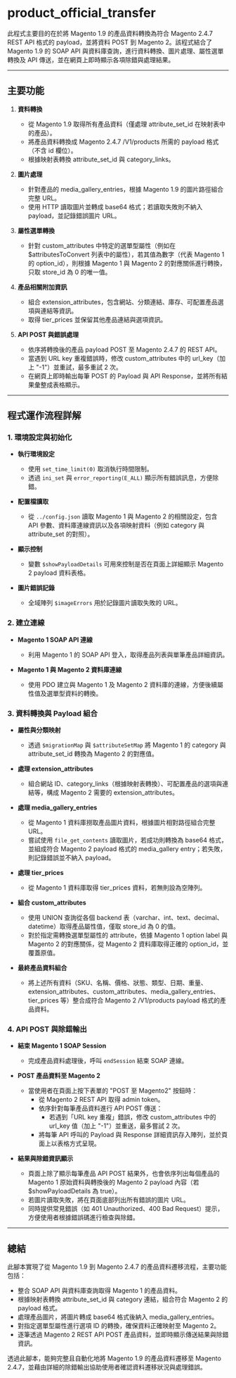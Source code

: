 # product_official_transfer

此程式主要目的在於將 Magento 1.9 的產品資料轉換為符合 Magento 2.4.7 REST API 格式的 payload，並將資料 POST 到 Magento 2。該程式結合了 Magento 1.9 的 SOAP API 與資料庫查詢，進行資料轉換、圖片處理、屬性選單轉換及 API 傳送，並在網頁上即時顯示各項除錯與處理結果。

---

## 主要功能

1. **資料轉換**  
   - 從 Magento 1.9 取得所有產品資料（僅處理 attribute_set_id 在映射表中的產品）。
   - 將產品資料轉換成 Magento 2.4.7 /V1/products 所需的 payload 格式（不含 id 欄位）。
   - 根據映射表轉換 attribute_set_id 與 category_links。

2. **圖片處理**  
   - 針對產品的 media_gallery_entries，根據 Magento 1.9 的圖片路徑組合完整 URL。
   - 使用 HTTP 讀取圖片並轉成 base64 格式；若讀取失敗則不納入 payload，並記錄錯誤圖片 URL。

3. **屬性選單轉換**  
   - 針對 custom_attributes 中特定的選單型屬性（例如在 $attributesToConvert 列表中的屬性），若其值為數字（代表 Magento 1 的 option_id），則根據 Magento 1 與 Magento 2 的對應關係進行轉換，只取 store_id 為 0 的唯一值。

4. **產品相關附加資訊**  
   - 組合 extension_attributes，包含網站、分類連結、庫存、可配置產品選項與連結等資訊。
   - 取得 tier_prices 並保留其他產品連結與選項資訊。

5. **API POST 與錯誤處理**  
   - 依序將轉換後的產品 payload POST 至 Magento 2.4.7 的 REST API。
   - 當遇到 URL key 重複錯誤時，修改 custom_attributes 中的 url_key（加上 "-1"）並重試，最多重試 2 次。
   - 在網頁上即時輸出每筆 POST 的 Payload 與 API Response，並將所有結果彙整成表格顯示。

---

## 程式運作流程詳解

### 1. 環境設定與初始化

- **執行環境設定**  
  - 使用 `set_time_limit(0)` 取消執行時間限制。
  - 透過 `ini_set` 與 `error_reporting(E_ALL)` 顯示所有錯誤訊息，方便除錯。

- **配置檔讀取**  
  - 從 `../config.json` 讀取 Magento 1 與 Magento 2 的相關設定，包含 API 參數、資料庫連線資訊以及各項映射資料（例如 category 與 attribute_set 的對照）。

- **顯示控制**  
  - 變數 `$showPayloadDetails` 可用來控制是否在頁面上詳細顯示 Magento 2 payload 資料表格。

- **圖片錯誤記錄**  
  - 全域陣列 `$imageErrors` 用於記錄圖片讀取失敗的 URL。

### 2. 建立連線

- **Magento 1 SOAP API 連線**  
  - 利用 Magento 1 的 SOAP API 登入，取得產品列表與單筆產品詳細資訊。

- **Magento 1 與 Magento 2 資料庫連線**  
  - 使用 PDO 建立與 Magento 1 及 Magento 2 資料庫的連線，方便後續屬性值及選單型資料的轉換。

### 3. 資料轉換與 Payload 組合

- **屬性與分類映射**  
  - 透過 `$migrationMap` 與 `$attributeSetMap` 將 Magento 1 的 category 與 attribute_set_id 轉換為 Magento 2 的對應值。

- **處理 extension_attributes**  
  - 組合網站 ID、category_links（根據映射表轉換）、可配置產品的選項與連結等，構成 Magento 2 需要的 extension_attributes。

- **處理 media_gallery_entries**  
  - 從 Magento 1 資料庫撈取產品圖片資料，根據圖片相對路徑組合完整 URL。
  - 嘗試使用 `file_get_contents` 讀取圖片，若成功則轉換為 base64 格式，並組成符合 Magento 2 payload 格式的 media_gallery entry；若失敗，則記錄錯誤並不納入 payload。

- **處理 tier_prices**  
  - 從 Magento 1 資料庫取得 tier_prices 資料，若無則設為空陣列。

- **組合 custom_attributes**  
  - 使用 UNION 查詢從各個 backend 表（varchar、int、text、decimal、datetime）取得產品屬性值，僅取 store_id 為 0 的值。
  - 對於指定需轉換選單型屬性的 attribute，依據 Magento 1 option label 與 Magento 2 的對應關係，從 Magento 2 資料庫取得正確的 option_id，並覆蓋原值。

- **最終產品資料組合**  
  - 將上述所有資料（SKU、名稱、價格、狀態、類型、日期、重量、extension_attributes、custom_attributes、media_gallery_entries、tier_prices 等）整合成符合 Magento 2 /V1/products payload 格式的產品資料。

### 4. API POST 與除錯輸出

- **結束 Magento 1 SOAP Session**  
  - 完成產品資料處理後，呼叫 `endSession` 結束 SOAP 連線。

- **POST 產品資料至 Magento 2**  
  - 當使用者在頁面上按下表單的 "POST 至 Magento2" 按鈕時：
    - 從 Magento 2 REST API 取得 admin token。
    - 依序針對每筆產品資料進行 API POST 傳送：
      - 若遇到「URL key 重複」錯誤，修改 custom_attributes 中的 url_key 值（加上 "-1"）並重送，最多嘗試 2 次。
    - 將每筆 API 呼叫的 Payload 與 Response 詳細資訊存入陣列，並於頁面上以表格方式呈現。

- **結果與除錯資訊顯示**  
  - 頁面上除了顯示每筆產品 API POST 結果外，也會依序列出每個產品的 Magento 1 原始資料與轉換後的 Magento 2 payload 內容（若 $showPayloadDetails 為 true）。
  - 若圖片讀取失敗，將在頁面底部列出所有錯誤的圖片 URL。
  - 同時提供常見錯誤（如 401 Unauthorized、400 Bad Request）提示，方便使用者根據錯誤碼進行檢查與除錯。

---

## 總結

此腳本實現了從 Magento 1.9 到 Magento 2.4.7 的產品資料遷移流程，主要功能包括：

- 整合 SOAP API 與資料庫查詢取得 Magento 1 的產品資料。
- 根據映射表轉換 attribute_set_id 與 category 連結，組合符合 Magento 2 的 payload 格式。
- 處理產品圖片，將圖片轉成 base64 格式後納入 media_gallery_entries。
- 對指定選單型屬性進行選項 ID 的轉換，確保資料正確映射至 Magento 2。
- 逐筆透過 Magento 2 REST API POST 產品資料，並即時顯示傳送結果與除錯資訊。

透過此腳本，能夠完整且自動化地將 Magento 1.9 的產品資料遷移至 Magento 2.4.7，並藉由詳細的除錯輸出協助使用者確認資料遷移狀況與處理錯誤。

